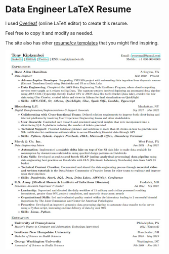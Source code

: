 # Data Engineer LaTeX Resume

I used [Overleaf](https://www.overleaf.com/) (online LaTeX editor) to create this resume. 

Feel free to copy it and modify as needed.

The site also has other [resume/cv templates](https://www.overleaf.com/latex/templates/tagged/cv) that you might find inspiring.

![resumejpg](files/resume.jpg)
